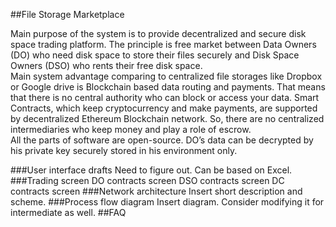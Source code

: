 ##File Storage Marketplace 

Main purpose of the system is to provide decentralized and secure disk space trading platform. The principle is free market between Data Owners (DO) who need disk space to store their files securely and Disk Space Owners (DSO) who rents their free disk space.  
Main system advantage comparing to centralized file storages like Dropbox or Google drive is Blockchain based data routing and payments. That means that there is no central authority who can block or access your data. Smart Contracts, which keep cryptocurrency and make payments, are supported by decentralized Ethereum Blockchain network. So, there are no centralized intermediaries who keep money and play a role of escrow.   
All the parts of software are open-source. DO’s data can be decrypted by his private key securely stored in his environment only. 

###User interface drafts 
Need to figure out. Can be based on Excel. 
###Trading screen 
DO contracts screen 
DSO contracts screen 
DC contracts screen 
###Network architecture 
Insert short description and scheme. 
###Process flow diagram 
Insert diagram. Consider modifying it for intermediate as well. 
##FAQ
